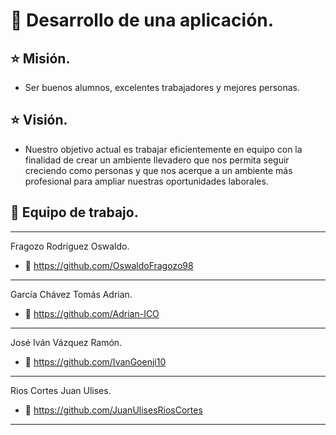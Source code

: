 # &#x1F4F1; Desarrollo de una aplicación.

## &#x2B50; Misión.

<div class=text-justify>

- Ser buenos alumnos, excelentes trabajadores y mejores personas.

<div>

## &#x2B50; Visión.

<div class=text-justify>

- Nuestro objetivo actual es trabajar eficientemente en equipo con la finalidad de crear un ambiente llevadero que nos permita seguir creciendo como personas y que nos acerque a un ambiente más profesional para ampliar nuestras oportunidades laborales.
<div>

## &#x1F529; Equipo de trabajo.
---
Fragozo Rodriguez Oswaldo.
  - &#x1F4BC; https://github.com/OswaldoFragozo98
---
García Chávez Tomás Adrian.
  - &#x1F4BC; https://github.com/Adrian-ICO
---
José Iván Vázquez Ramón.
  - &#x1F4BC; https://github.com/IvanGoenji10
---
Rios Cortes Juan Ulises.
  - &#x1F4BC; https://github.com/JuanUlisesRiosCortes
---
